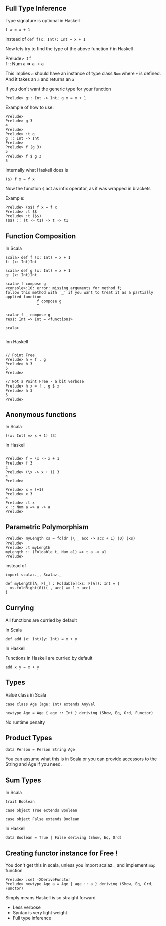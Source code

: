 ## Full Type Inference
Type signature is optional in Haskell

`f x = x + 1`

instead of `def f(x: Int): Int = x + 1`

Now lets try to find the type of the above function `f` in Haskell

Prelude> :t f </br>
f :: Num a => a -> a

This implies `a` should have an instance of type class `Num` where `+` is defined.
And it takes an `a` and returns an `a`

If you don't want the generic type for your function

`Prelude> g:: Int -> Int; g x = x + 1`

Example of how to use:

```
Prelude>
Prelude> g 3
4
Prelude>
Prelude> :t g
g :: Int -> Int
Prelude>
Prelude> f (g 3)
5
Prelude> f $ g 3
5
```

Internally what Haskell does is

`($) f x = f x`

Now the function `$` act as infix operator, as it was wrapped in brackets

Example:

```
Prelude> ($$) f x = f x
Prelude> :t $$
Prelude> :t ($$)
($$) :: (t -> t1) -> t -> t1

```

## Function Composition

In Scala

```
scala> def f (x: Int) = x + 1
f: (x: Int)Int

scala> def g (x: Int) = x + 1
g: (x: Int)Int

scala> f compose g
<console>:10: error: missing arguments for method f;
follow this method with `_' if you want to treat it as a partially applied function
              f compose g
              ^

scala> f _ compose g
res1: Int => Int = <function1>

scala>


```

Inn Haskell


```

// Point Free
Prelude> h = f . g
Prelude> h 3
5
Prelude>

// Not a Point Free - a bit verbose
Prelude> h x = f . g $ x
Prelude> h 3
5
Prelude>

```


## Anonymous functions

In Scala

```
((x: Int) => x + 1) (3)
```

In Haskell

```

Prelude> f = \x -> x + 1
Prelude> f 3
4
Prelude> (\x -> x + 1) 3
4
Prelude>

Prelude> x = (+1)
Prelude> x 3
4
Prelude> :t x
x :: Num a => a -> a
Prelude>

```


## Parametric Polymorphism

```
Prelude> myLength xs = foldr (\ _ acc -> acc + 1) (0) (xs)
Prelude>
Prelude> :t myLength
myLength :: (Foldable t, Num a1) => t a -> a1
Prelude>

```

instead of


```
import scalaz._, Scalaz._

def myLength[A, F[_] : Foldable](xs: F[A]): Int = {
  xs.foldRight(0)((_, acc) => 1 + acc)
}

```

## Currying

All functions are curried by default

In Scala

```
def add (x: Int)(y: Int) = x + y

```

In Haskell

Functions in Haskell are curried by default

```
add x y = x + y

```


## Types

Value class in Scala

```
case class Age (age: Int) extends AnyVal

```

```
newtype Age = Age { age :: Int } deriving (Show, Eq, Ord, Functor)

```

No runtime penalty


## Product Types

```
data Person = Person String Age

```
You can assume what this is in Scala
or you can provide accessors to the String and Age if you need.

## Sum Types

In Scala

```
trait Boolean

case object True extends Boolean

case object False extends Boolean

```

In Haskell


```
data Boolean = True | False deriving (Show, Eq, Ord)

```

## Creating functor instance for Free !

You don't get this in scala, unless you import scalaz._ and implement `map` function

```
Prelude> :set -XDeriveFunctor
Prelude> newtype Age a = Age { age :: a } deriving (Show, Eq, Ord, Functor)

```

Simply means Haskell is so straight forward

* Less verbose
* Syntax is very light weight
* Full type inference
